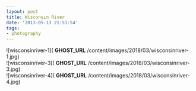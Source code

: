 ```yaml
---
layout: post
title: Wisconsin River
date: '2013-05-13 21:51:54'
tags:
- photography
---
```


![wisconsinriver-1]( __GHOST_URL__ /content/images/2018/03/wisconsinriver-1.jpg)  
 ![wisconsinriver-3]( __GHOST_URL__ /content/images/2018/03/wisconsinriver-3.jpg)  
 ![wisconsinriver-4]( __GHOST_URL__ /content/images/2018/03/wisconsinriver-4.jpg)